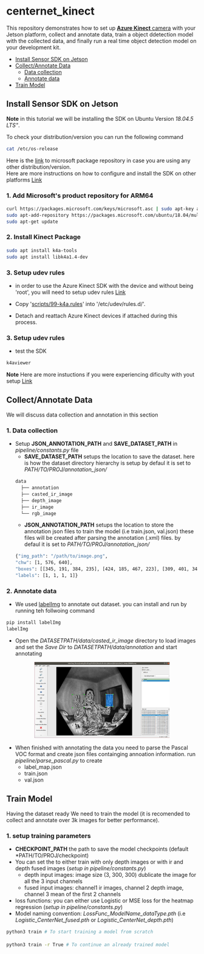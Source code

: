 # centernet_kinect

This repository demonstrates how to set up [**Azure Kinect** camera](https://azure.microsoft.com/en-us/services/kinect-dk/) with your Jetson platform, collect and annotate data, train a object ddetection model with the collected data, and finally run a real time object detection model on your development kit. <br/>

* [Install Sensor SDK on Jetson](#install_sensor_sdk)
* [Collect/Annotate Data](#collect_annotate_data)
  * [Data collection](#data_collection)
  * [Annotate data](#data_annotation)
* [Train Model](#train_model)

<a name="install_sensor_sdk"></a>
## Install Sensor SDK on Jetson

**Note** in this tutorial we will be installing the SDK on Ubuntu Version *18.04.5 LTS"*.<br/>

To check your distribution/version you can run the following command
```bash
cat /etc/os-release
```
Here is the [link](https://packages.microsoft.com/) to microsoft package repository in case you are using any other distribution/version.<br/>
Here are more instructions on how to configure and install the SDK on other platforms [Link](https://docs.microsoft.com/en-us/windows-server/administration/linux-package-repository-for-microsoft-software) <br/>


### 1. Add Microsoft's product repository for ARM64
```bash
curl https://packages.microsoft.com/keys/microsoft.asc | sudo apt-key add -
sudo apt-add-repository https://packages.microsoft.com/ubuntu/18.04/multiarch/prod
sudo apt-get update
```

### 2. Install Kinect Package
```bash
sudo apt install k4a-tools
sudo apt install libk4a1.4-dev
```

### 3. Setup udev rules
- in order to use the Azure Kinect SDK with the device and without being 'root', you will need to setup udev rules [Link](https://github.com/microsoft/Azure-Kinect-Sensor-SDK/blob/develop/docs/usage.md#linux-device-setup)

- Copy '[scripts/99-k4a.rules](https://github.com/microsoft/Azure-Kinect-Sensor-SDK/blob/develop/scripts/99-k4a.rules)' into '/etc/udev/rules.d/'.
- Detach and reattach Azure Kinect devices if attached during this process.

### 3. Setup udev rules
- test the SDK
```bash
k4aviewer
```

**Note** Here are more instuctions if you were experiencing dificulty with yout setup [Link](https://gist.github.com/madelinegannon/c212dbf24fc42c1f36776342754d81bc#updating-firmware-for-azure-kinect)

<a name="collect_annotate_data"></a>
## Collect/Annotate Data

We will discuss data collection and annotation in this section<br/>
<a name="data_collection"></a>
### 1. Data collection
- Setup **JSON_ANNOTATION_PATH** and **SAVE_DATASET_PATH** in *pipeline/constants.py* file 
  - **SAVE_DATASET_PATH** setups the location to save the dataset. here is how the dataset directory hierarchy is setup
  by defaul it is set to *PATH/TO/PROJ/annotation_json/*
  ```bash
  data
    ├── annotation
    ├── casted_ir_image
    ├── depth_image
    ├── ir_image
    └── rgb_image
  ```
  - **JSON_ANNOTATION_PATH** setups the location to store the annotation json files to train the model (i.e train.json, val.json)
  these files will be created after parsing the annotation (.xml) files.
  by defaul it is set to *PATH/TO/PROJ/annotation_json/*
  ```bash
  {"img_path": "/path/to/image.png",
  "chw": [1, 576, 640],
  "boxes": [[345, 191, 384, 235], [424, 185, 467, 223], [309, 401, 341, 430], [152, 430, 198, 483]],
  "labels": [1, 1, 1, 1]}
  ```
<a name="data_annotation"></a>
### 2. Annotate data
- We used [labelImg](https://pypi.org/project/labelImg/) to annotate out dataset. you can install and run by running teh follwoing command
```bash
pip install labelImg
labelImg
```
- Open the *DATASETPATH/data/casted_ir_image* directory to load images and set the *Save Dir* to *DATASETPATH/data/annotation* and start annotating
<p align="center">
<img src="reame_files/lableImg.png" alt="landing graphic" height="200px"/>
</p>

- When finished with annotating the data you need to parse the Pascal VOC format and create json files containging annoation information. run *pipeline/parse_pascal.py* to create 
  - label_map.json
  - train.json
  - val.json

<a name="train_model"></a>
## Train Model

Having the dataset ready We need to train the model (it is recomended to collect and annotate over 3k images for better performance). <br/>

### 1. setup training parameters
- **CHECKPOINT_PATH** the path to save the model checkpoints (default *PATH/TO/PROJ/checkpoint)
- You can set the to either train with only depth images or with ir and depth fused images (*setup in pipeline/constants.py*)
  - depth input images: image size (3, 300, 300) dublicate the image for all the 3 input channels 
  - fused input images: channel1 ir images, channel 2 depth image, channel 3 mean of the first 2 channels
- loss functions: you can either use Logistic or MSE loss for the heatmap regression (*setup in pipeline/constants.py*)
- Model naming convention: *LossFunc_ModelName_dataType.pth* (i.e *Logistic_CenterNet_fused.pth* or *Logistic_CenterNet_depth.pth*)
```bash
python3 train # To start training a model from scratch

python3 train -r True # To continue an already trained model
```